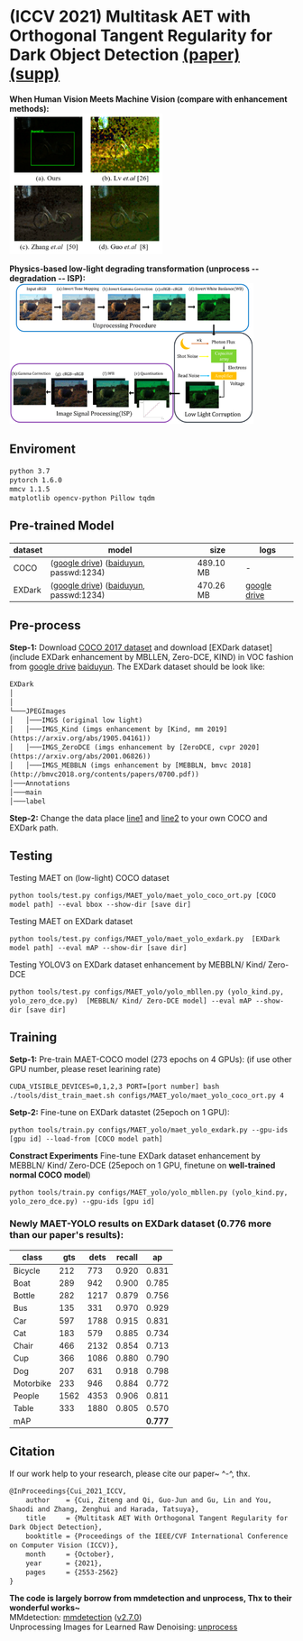 # (ICCV 2021) Multitask AET with Orthogonal Tangent Regularity for Dark Object Detection [(paper)](https://openaccess.thecvf.com/content/ICCV2021/papers/Cui_Multitask_AET_With_Orthogonal_Tangent_Regularity_for_Dark_Object_Detection_ICCV_2021_paper.pdf) [(supp)](https://openaccess.thecvf.com/content/ICCV2021/supplemental/Cui_Multitask_AET_With_ICCV_2021_supplemental.pdf)

**When Human Vision Meets Machine Vision (compare with enhancement methods):** <br/>
<img src="pics/example.jpg" height="250"> 

**Physics-based low-light degrading transformation (unprocess -- degradation -- ISP):**
<img src="pics/pipeline.jpg" height="250">

## Enviroment
```
python 3.7
pytorch 1.6.0
mmcv 1.1.5
matplotlib opencv-python Pillow tqdm
```
## Pre-trained Model
|  dataset   | model  | size | logs |
|  ----  | ----  | ----  | ----  |
| COCO  | ([google drive](https://drive.google.com/file/d/1thYimz_ciMFaZ03ICv61NfFZNnzRbcPN/view?usp=sharing)) ([baiduyun](https://pan.baidu.com/s/1A79a9377A7_zjf-vQYRHdw), passwd:1234) | 489.10 MB | - |
| EXDark  | ([google drive](https://drive.google.com/file/d/1thYimz_ciMFaZ03ICv61NfFZNnzRbcPN/view?usp=sharing)) ([baiduyun](https://pan.baidu.com/s/1Mrh_sOzXHhDo3Bk3inMiOg), passwd:1234) | 470.26 MB | [google drive](https://drive.google.com/file/d/1jU6lcjfQ5DuxThzGX2A_e-bPdBzJKaAT/view?usp=sharing) |

## Pre-process
**Step-1:** Download [COCO 2017 dataset](https://cocodataset.org/#download) and download [EXDark dataset] (include EXDark enhancement by MBLLEN, Zero-DCE, KIND) in VOC fashion from [google drive]() [baiduyun](). The EXDark dataset should be look like:
```
EXDark
│      
│
└───JPEGImages
│   │───IMGS (original low light)
│   │───IMGS_Kind (imgs enhancement by [Kind, mm 2019](https://arxiv.org/abs/1905.04161))
│   │───IMGS_ZeroDCE (imgs enhancement by [ZeroDCE, cvpr 2020](https://arxiv.org/abs/2001.06826))
│   │───IMGS_MEBBLN (imgs enhancement by [MEBBLN, bmvc 2018](http://bmvc2018.org/contents/papers/0700.pdf))
│───Annotations   
│───main
│───label
```

**Step-2:** Change the data place [line1](https://github.com/cuiziteng/MAET/blob/e7a23bce5cbfc089aafff205afa402f75823706e/configs/MAET_yolo/maet_yolo_exdark.py#L56) and [line2](https://github.com/cuiziteng/MAET/blob/e7a23bce5cbfc089aafff205afa402f75823706e/configs/MAET_yolo/maet_yolo_coco_ort.py#L63) to your own COCO and EXDark path.

## Testing
Testing MAET on (low-light) COCO dataset
```
python tools/test.py configs/MAET_yolo/maet_yolo_coco_ort.py [COCO model path] --eval bbox --show-dir [save dir]
```
Testing MAET on EXDark dataset
```
python tools/test.py configs/MAET_yolo/maet_yolo_exdark.py  [EXDark model path] --eval mAP --show-dir [save dir]
```
Testing YOLOV3 on EXDark dataset enhancement by MEBBLN/ Kind/ Zero-DCE
```
python tools/test.py configs/MAET_yolo/yolo_mbllen.py (yolo_kind.py, yolo_zero_dce.py)  [MEBBLN/ Kind/ Zero-DCE model] --eval mAP --show-dir [save dir]
```

## Training
**Setp-1:** Pre-train MAET-COCO model (273 epochs on 4 GPUs): (if use other GPU number, please reset learining rate)
```
CUDA_VISIBLE_DEVICES=0,1,2,3 PORT=[port number] bash ./tools/dist_train_maet.sh configs/MAET_yolo/maet_yolo_coco_ort.py 4
```
**Setp-2:** Fine-tune on EXDark datastet (25epoch on 1 GPU): 
```
python tools/train.py configs/MAET_yolo/maet_yolo_exdark.py --gpu-ids [gpu id] --load-from [COCO model path]
```
**Constract Experiments** Fine-tune EXDark dataset enhancement by MEBBLN/ Kind/ Zero-DCE (25epoch on 1 GPU, finetune on **well-trained normal COCO model**)
```
python tools/train.py configs/MAET_yolo/yolo_mbllen.py (yolo_kind.py, yolo_zero_dce.py) --gpu-ids [gpu id]
```

### Newly MAET-YOLO results on EXDark dataset (0.776 more than our paper's results):

| class     | gts  | dets | recall | ap    |
|  ----  | ----  | ----  | ----  | ----  |
| Bicycle   | 212  | 773  | 0.920  | 0.831 |
| Boat      | 289  | 942  | 0.900  | 0.785 |
| Bottle    | 282  | 1217 | 0.879  | 0.756 |
| Bus       | 135  | 331  | 0.970  | 0.929 |
| Car       | 597  | 1788 | 0.915  | 0.831 |
| Cat       | 183  | 579  | 0.885  | 0.734 |
| Chair     | 466  | 2132 | 0.854  | 0.713 |
| Cup       | 366  | 1086 | 0.880  | 0.790 |
| Dog       | 207  | 631  | 0.918  | 0.798 |
| Motorbike | 233  | 946  | 0.884  | 0.772 |
| People    | 1562 | 4353 | 0.906  | 0.811 |
| Table     | 333  | 1880 | 0.805  | 0.570 |
| mAP       |      |      |        | **0.777** |


## Citation
If our work help to your research, please cite our paper~ ^-^, thx.
```
@InProceedings{Cui_2021_ICCV,
    author    = {Cui, Ziteng and Qi, Guo-Jun and Gu, Lin and You, Shaodi and Zhang, Zenghui and Harada, Tatsuya},
    title     = {Multitask AET With Orthogonal Tangent Regularity for Dark Object Detection},
    booktitle = {Proceedings of the IEEE/CVF International Conference on Computer Vision (ICCV)},
    month     = {October},
    year      = {2021},
    pages     = {2553-2562}
}
```

**The code is largely borrow from mmdetection and unprocess, Thx to their wonderful works~** <br/>
MMdetection: [mmdetection](https://mmdetection.readthedocs.io/en/latest/) ([v2.7.0](https://github.com/open-mmlab/mmdetection/tree/v2.7.0)) <br/>
Unprocessing Images for Learned Raw Denoising: [unprocess](https://github.com/timothybrooks/unprocessing)
